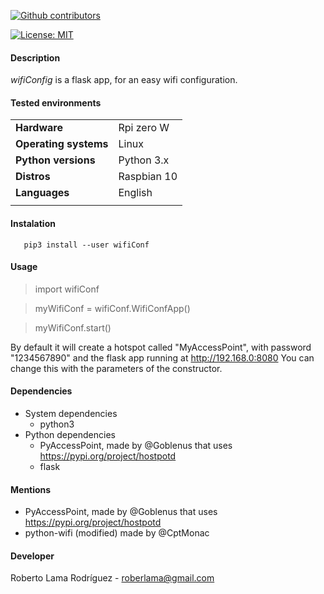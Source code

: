 <p align="left" >
<a href="https://github.com/RoberWare/wifiConf/graphs/contributors"><img src="https://img.shields.io/github/contributors/RoberWare/wifiConf" alt="Github contributors"/></a>
<!-- <a href="https://github.com/RoberWare/wifiConf"><img src="https://img.shields.io/github/release-pre/RoberWare/wifiConf" alt="Github release"/></a>
<a href="https://github.com/RoberWare/wifiConf/stargazers"><img src="https://img.shields.io/github/stars/RoberWare/wifiConf" alt="Github stars"/></a> -->
</p>

[![License: MIT](https://img.shields.io/badge/License-MIT-blue.svg)](https://opensource.org/licenses/MIT)

#### Description
*wifiConfig* is a flask app, for an easy wifi configuration.

#### Tested environments

|                         |                                         |
|-------------------------|-----------------------------------------|
| **Hardware**            | Rpi zero W                              | 
| **Operating systems**   | Linux                                   |
| **Python versions**     | Python 3.x                              |
| **Distros**             | Raspbian 10                             |
| **Languages**           | English                                 |
|                         |                                         |

#### Instalation
       pip3 install --user wifiConf
  
#### Usage 

   > import wifiConf
 
 > myWifiConf = wifiConf.WifiConfApp()
 
 > myWifiConf.start()

By default it will create a hotspot called "MyAccessPoint", with password "1234567890" 
and the flask app running at http://192.168.0:8080 
You can change this with the parameters of the constructor.

#### Dependencies
- System dependencies
  - python3
- Python dependencies
    - PyAccessPoint, made by @Goblenus that uses https://pypi.org/project/hostpotd
    - flask
    
#### Mentions
  - PyAccessPoint, made by @Goblenus that uses https://pypi.org/project/hostpotd
  - python-wifi (modified) made by @CptMonac 
  
#### Developer
Roberto Lama Rodríguez - roberlama@gmail.com
 
